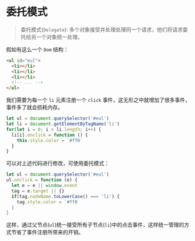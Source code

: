 # 委托模式

> 委托模式(`Delegate`): 多个对象接受并处理处理同一个请求，他们将请求委托给另一个对象统一处理。

假如有这么一个 `Dom` 结构：

```html
<ul id="eul">
  <li></li>
  <li></li>
  <li></li>
  <!-- ... -->
</ul>
```

我们需要为每一个 `li` 元素注册一个 `click` 事件，这无形之中就增加了很多事件，事件多了就会损耗内存。

```javascript
let ul = document.querySelector('#eul')
let li = document.getElementByTagName('li')
for(let i = 0; i < li.length; i++) {
  li[i].onclick = function () {
    this.style.color = `#ff0`
  }
}
```

可以对上述代码进行修改，可使用委托模式：

```javascript
let ul = document.querySelector('#eul')
ul.onclick = function (e) {
  let e = e || window.event
  tag = e.target || {}
  if(tag.nodeName.toLowerCase() === 'li') {
    tag.style.color = `#ff0
  }
}
```

这样，通过父节点(`ul`)统一接受所有子节点(`li`)中的点击事件，这样统一管理的方式节省了事件注册所带来的开销。